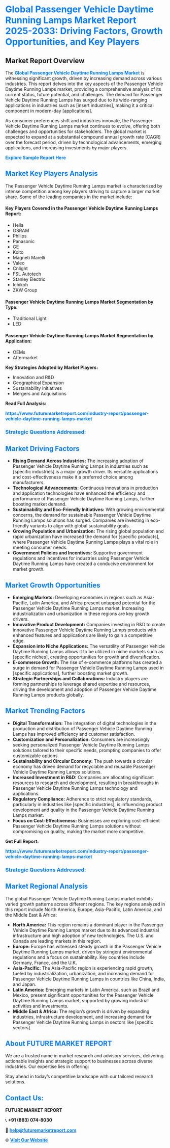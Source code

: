 <h1 style="color: #007BFF;">Global Passenger Vehicle Daytime Running Lamps Market Report 2025-2033: Driving Factors, Growth Opportunities, and Key Players</h1>

<section id="overview">
<h2>Market Report Overview</h2>
<p>The <a href="https://www.futuremarketreport.com/industry-report/passenger-vehicle-daytime-running-lamps-market" style="color: #007BFF; text-decoration: none;"><strong>Global Passenger Vehicle Daytime Running Lamps Market</strong></a> is witnessing significant growth, driven by increasing demand across various industries. This report delves into the key aspects of the Passenger Vehicle Daytime Running Lamps market, providing a comprehensive analysis of its current status, future potential, and challenges. The demand for Passenger Vehicle Daytime Running Lamps has surged due to its wide-ranging applications in industries such as [insert industries], making it a critical component in modern-day [applications].</p>
<p>As consumer preferences shift and industries innovate, the Passenger Vehicle Daytime Running Lamps market continues to evolve, offering both challenges and opportunities for stakeholders. The global market is expected to expand at a substantial compound annual growth rate (CAGR) over the forecast period, driven by technological advancements, emerging applications, and increasing investments by major players.</p>
</section>

<section id="overview">
<p><a href="https://www.futuremarketreport.com/request-sample/reportId=36565" style="color: #007BFF; text-decoration: none;"><strong>Explore Sample Report Here</strong></a></p>
</section>

<section id="key-players">
<h2 style="color: #007BFF;">Market Key Players Analysis</h2>
<p>The Passenger Vehicle Daytime Running Lamps market is characterized by intense competition among key players striving to capture a larger market share. Some of the leading companies in the market include:</p>
<h4>Key Players Covered in the Passenger Vehicle Daytime Running Lamps Report:</h4>
<ul><li>Hella</li><li>OSRAM</li><li>Philips</li><li>Panasonic</li><li>GE</li><li>Koito</li><li>Magneti Marelli</li><li>Valeo</li><li>Cnlight</li><li>FSL Autotech</li><li>Stanley Electric</li><li>Ichikoh</li><li>ZKW Group</li></ul>
<h4>Passenger Vehicle Daytime Running Lamps Market Segmentation by Type:</h4>
<ul><li>Traditional Light</li><li>LED</li></ul>

<h4>Passenger Vehicle Daytime Running Lamps Market Segmentation by Application:</h4>
<ul><li>OEMs</li><li>Aftermarket</li></ul>
<p><strong>Key Strategies Adopted by Market Players:</strong></p>
<ul>
<li>Innovation and R&D</li>
<li>Geographical Expansion</li>
<li>Sustainability Initiatives</li>
<li>Mergers and Acquisitions</li>
</ul>
</section>

<section>
<p><strong>Read Full Analysis: </strong></p><a href="https://www.futuremarketreport.com/industry-report/passenger-vehicle-daytime-running-lamps-market" style="color: #007BFF; text-decoration: none;"><strong>https://www.futuremarketreport.com/industry-report/passenger-vehicle-daytime-running-lamps-market</strong></a>
<h3 style="color: #007BFF;">Strategic Questions Addressed:</h3>
</section>

<section id="driving-factors">
<h2 style="color: #007BFF;">Market Driving Factors</h2>
<ul>
<li><strong>Rising Demand Across Industries:</strong> The increasing adoption of Passenger Vehicle Daytime Running Lamps in industries such as [specific industries] is a major growth driver. Its versatile applications and cost-effectiveness make it a preferred choice among manufacturers.</li>
<li><strong>Technological Advancements:</strong> Continuous innovations in production and application technologies have enhanced the efficiency and performance of Passenger Vehicle Daytime Running Lamps, further boosting market demand.</li>
<li><strong>Sustainability and Eco-Friendly Initiatives:</strong> With growing environmental concerns, the demand for sustainable Passenger Vehicle Daytime Running Lamps solutions has surged. Companies are investing in eco-friendly variants to align with global sustainability goals.</li>
<li><strong>Growing Population and Urbanization:</strong> The rising global population and rapid urbanization have increased the demand for [specific products], where Passenger Vehicle Daytime Running Lamps plays a vital role in meeting consumer needs.</li>
<li><strong>Government Policies and Incentives:</strong> Supportive government regulations and incentives for industries using Passenger Vehicle Daytime Running Lamps have created a conducive environment for market growth.</li>
</ul>
</section>

<section id="growth-opportunities">
<h2 style="color: #007BFF;">Market Growth Opportunities</h2>
<ul>
<li><strong>Emerging Markets:</strong> Developing economies in regions such as Asia-Pacific, Latin America, and Africa present untapped potential for the Passenger Vehicle Daytime Running Lamps market. Increasing industrialization and urbanization in these regions are key growth drivers.</li>
<li><strong>Innovative Product Development:</strong> Companies investing in R&D to create innovative Passenger Vehicle Daytime Running Lamps products with enhanced features and applications are likely to gain a competitive edge.</li>
<li><strong>Expansion into Niche Applications:</strong> The versatility of Passenger Vehicle Daytime Running Lamps allows it to be utilized in niche markets such as [specific niches], creating opportunities for growth and diversification.</li>
<li><strong>E-commerce Growth:</strong> The rise of e-commerce platforms has created a surge in demand for Passenger Vehicle Daytime Running Lamps used in [specific applications], further boosting market growth.</li>
<li><strong>Strategic Partnerships and Collaborations:</strong> Industry players are forming partnerships to leverage shared expertise and resources, driving the development and adoption of Passenger Vehicle Daytime Running Lamps products globally.</li>
</ul>
</section>

<section id="trending-factors">
<h2 style="color: #007BFF;">Market Trending Factors</h2>
<ul>
<li><strong>Digital Transformation:</strong> The integration of digital technologies in the production and distribution of Passenger Vehicle Daytime Running Lamps has improved efficiency and customer satisfaction.</li>
<li><strong>Customization and Personalization:</strong> Consumers are increasingly seeking personalized Passenger Vehicle Daytime Running Lamps solutions tailored to their specific needs, prompting companies to offer customizable options.</li>
<li><strong>Sustainability and Circular Economy:</strong> The push towards a circular economy has driven demand for recyclable and reusable Passenger Vehicle Daytime Running Lamps solutions.</li>
<li><strong>Increased Investment in R&D:</strong> Companies are allocating significant resources to research and development, resulting in breakthroughs in Passenger Vehicle Daytime Running Lamps technology and applications.</li>
<li><strong>Regulatory Compliance:</strong> Adherence to strict regulatory standards, particularly in industries like [specific industries], is influencing product development and quality in the Passenger Vehicle Daytime Running Lamps market.</li>
<li><strong>Focus on Cost-Effectiveness:</strong> Businesses are exploring cost-efficient Passenger Vehicle Daytime Running Lamps solutions without compromising on quality, making the market more competitive.</li>
</ul>
</section>

<section>
<p><strong>Get Full Report: </strong></p><a href="https://www.futuremarketreport.com/industry-report/passenger-vehicle-daytime-running-lamps-market" style="color: #007BFF; text-decoration: none;"><strong>https://www.futuremarketreport.com/industry-report/passenger-vehicle-daytime-running-lamps-market</strong></a>
<h3 style="color: #007BFF;">Strategic Questions Addressed:</h3>
</section>


<section id="regional-analysis">
<h2 style="color: #007BFF;">Market Regional Analysis</h2>
<p>The global Passenger Vehicle Daytime Running Lamps market exhibits varied growth patterns across different regions. The key regions analyzed in this report include North America, Europe, Asia-Pacific, Latin America, and the Middle East & Africa:</p>
<ul>
<li><strong>North America:</strong> This region remains a dominant player in the Passenger Vehicle Daytime Running Lamps market due to its advanced industrial infrastructure and high adoption of new technologies. The U.S. and Canada are leading markets in this region.</li>
<li><strong>Europe:</strong> Europe has witnessed steady growth in the Passenger Vehicle Daytime Running Lamps market, driven by stringent environmental regulations and a focus on sustainability. Key countries include Germany, France, and the U.K.</li>
<li><strong>Asia-Pacific:</strong> The Asia-Pacific region is experiencing rapid growth, fueled by industrialization, urbanization, and increasing demand for Passenger Vehicle Daytime Running Lamps in countries like China, India, and Japan.</li>
<li><strong>Latin America:</strong> Emerging markets in Latin America, such as Brazil and Mexico, present significant opportunities for the Passenger Vehicle Daytime Running Lamps market, supported by growing industrial activities and investments.</li>
<li><strong>Middle East & Africa:</strong> The region’s growth is driven by expanding industries, infrastructure development, and increasing demand for Passenger Vehicle Daytime Running Lamps in sectors like [specific sectors].</li>
</ul>
</section>

<footer>
<h2 style="color: #007BFF;">About FUTURE MARKET REPORT</h2>
<p>We are a trusted name in market research and advisory services, delivering actionable insights and strategic support to businesses across diverse industries. Our expertise lies in offering:</p>

<p>Stay ahead in today’s competitive landscape with our tailored research solutions.</p>

<h2 style="color: #007BFF;">Contact Us:</h2>
<p><strong>FUTURE MARKET REPORT</strong></p>
<p>📞 <strong>+91 (883) 074-8030</strong></p>
<p>📧 <strong><a href="mailto:help@futuremarketreport.com" style="color: #007BFF;">help@futuremarketreport.com</a></strong></p>
<p>🌐 <strong><a href="https://www.futuremarketreport.com/" style="color: #007BFF;">Visit Our Website</a></strong></p>
</footer>